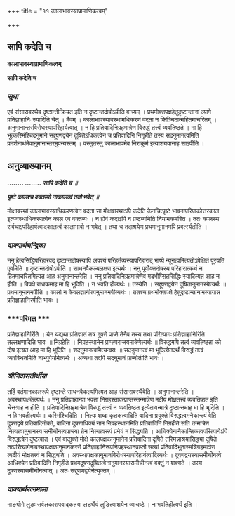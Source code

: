 +++
title = "११ कालाभावस्याप्रामाणिकत्वम्"

+++


## सापि कदेति च

**कालाभावस्याप्रामाणिकत्वम्**

**सापि कदेति च**

### ***सुधा***

एवं संसारावस्थैव दृष्टान्तीक्रियत इति न दृष्टान्तदोषोऽपीति वाच्यम् । प्रथमोक्तपक्षहेतुदृष्टान्तानां त्यागे प्रतिज्ञाहानिः स्यादिति चेत् । मैवम् । कालाभावस्यावस्थामधिकरणं वदता न किञ्चिदात्महितमाचरितम् । अनुमानान्तरविरोधस्यापरिहार्यत्वात् । न हि प्रतिवादिनिग्रहमात्रेण विरुद्धं तत्त्वं व्यवतिष्ठते । मा हि भूत्कस्मिंश्चिदनुमाने सद्दूषणद्वयेन दूषितेऽधिकत्वेन च प्रतिवादिनि निगृहीते तस्य सदनुमानत्वमिति प्रदर्शनार्थमेवानुमानान्तरमुपन्यस्तम् । वस्तुतस्तु कालाभावमेव निराकुर्म इत्याशयवानाह साऽपीति ।

## **अनुव्याख्यानम्**

***........ ........ सापि कदेति च ॥***

***पृष्टे कालश्च वक्तव्यो नाकालत्वं ततो भवेत् ॥***

मोक्षावस्थां कालाभावस्याधिकरणत्वेन वदता सा मोक्षवास्थाऽपि कदेति केनचित्पृष्टे भावनापरिपाकोत्तरकाल इत्यवस्थाधिकरणत्वेन काल एव वक्तव्यः । न ह्येवं कदाऽपि न प्रष्टव्यमिति नियामकमस्ति । ततः कालस्य सर्वथाऽपरिहार्यत्वादकालत्वं कालाभावो न भवेत् । तथा च तदाश्रयेण प्रथमानुमानमपि प्रवर्त्स्यतीति ।

### ***वाक्यार्थचन्द्रिका***

ननु हेत्वसिद्धिपरिहारवद् दृष्टान्तदोषस्यापि अवश्यं परिहर्तव्यस्यापरिहाराद् भाष्ये न्यूनत्वमित्यतोऽपेक्षितं पूरयति एवमिति ॥ दृष्टान्तदोषोऽपीति । साधनवैकल्यलक्षण इत्यर्थः । ननु पूर्वोक्तदोषस्य परिहारात्कथं न हितमाचरितमित्यत आह अनुमानान्तरेति । ननु प्रतिवादिनिग्रहमात्रेणेव मदभीप्सितसिद्धिः स्यादित्यत आह न हीति । विपक्षे बाधकमाह मा हि भूदिति । न भवति हीत्यर्थः ॥ तस्येति । सद्दूषणद्वयेन दूषितानुमानस्येत्यर्थः ॥ प्रथमानुमानमपीति । कालो न केवलज्ञानीत्यनुमानमपीत्यर्थः । ततश्च प्रथमोक्तपक्षे हेतुदृष्टान्तानामत्यागान्न प्रतिज्ञाहानिरपीति भावः ।

### ***परिमल ***

प्रतिज्ञाहानिरिति । येन यद्यथा प्रतिज्ञातं तत्र दूषणे प्राप्ते तेनैव तस्य तथा परित्यागः प्रतिज्ञाहानिरिति तल्लक्षणादिति भावः ॥ निग्रहेति । निग्रहस्थानेन प्राप्तपराजयमात्रेणेत्यर्थः ॥ विरुद्धमपि तत्वं व्यवतिष्ठतां को दोष इत्यत आह मा हि भूदिति । सदनुमानत्वमित्यन्वयः ॥ सदनुमानत्वं मा भूदित्येतदर्थं विरुद्धं तत्वं व्यवस्थितमिति नाभ्युपेयमित्यर्थः । अन्यथा तदपि सदनुमानं प्राप्नोतीति भावः ।

### ***श्रीनिवासतीर्थीया***

तर्हि वर्तमानकालरूपे दृष्टान्ते साधनवैकल्यमित्यत आह संसारावस्थैवेति ॥ अनुमानान्तरेति । अवस्थापक्षकेत्यर्थः । ननु प्रतिज्ञाहान्या भवतां निग्रहस्तावत्प्राप्तस्तन्मात्रेण मदीयं मोक्षतत्त्वं व्यवतिष्ठत इति चेत्तत्राह न हीति । प्रतिवादिनिग्रहमात्रेण विरुद्धं तत्त्वं न व्यवतिष्ठत इत्येतावन्मात्रे दृष्टान्तमाह मा हि भूदिति । न हि भवतीत्यर्थः ॥ कस्मिंश्चिदिति । नित्यः शब्दः कृतकत्वादिति वादिना प्रयुक्ते विरुद्धत्वमनैकान्त्यं वेति दूषणद्वये प्रतिवादिनोक्ते, वादिना दूषणाधिक्यं नाम निग्रहस्थानमिति प्रतिवादिनि निग्रहीते सति तन्मात्रेण नित्यत्वानुमानस्य समीचीनत्वप्राप्त्या तेन नित्यत्वरूपं प्रमेयं न सिद्ध्यति । आधिक्येनानैकान्तिकत्वपरित्यागेऽपि विरुद्धत्वेन दुष्टत्वात् । एवं वाद्युक्ते मोक्षे कालपक्षकानुमानेन प्रतिवादिना दूषिते तस्मिन्नाश्रयासिद्ध्या दूषिते तत्परित्यागेनावस्थापक्षकानुमानकरणे प्रतिज्ञाहानिरूपनिग्रहस्थानप्राप्तौ सत्यां प्रतिवादिभूतास्मन्निग्रहमात्रेण त्वदीयं मोक्षतत्त्वं न सिद्ध्यति । अवस्थापक्षकानुमानविरोधस्यापरिहार्यत्वादित्यर्थः । दूषणद्वयस्यासमीचीनत्वे आधिक्येन प्रतिवादिनि निगृहीते प्रथमदूषणदूषितत्वेनानुमानस्यासमीचीनत्वं वक्तुं न शक्यते । तस्य दूषणस्यासमीचीनत्वात् । अतः सद्दूणणद्वयेनेत्युक्तम् ।

### ***वाक्यार्थरत्नमाला***

माङ्योगे लुङः सर्वलकारापवादकतया लडर्थेयं लुङित्याशयेन व्याचष्टे । न भवतिहीत्यर्थ इति ।

